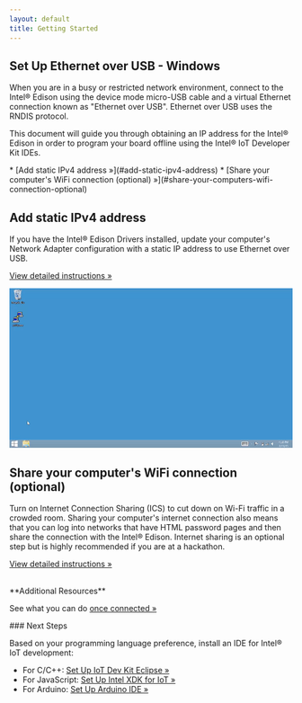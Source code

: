 ```yaml
---
layout: default
title: Getting Started
---
```


## Set Up Ethernet over USB - Windows

When you are in a busy or restricted network environment, connect to the Intel® Edison using the device mode micro-USB cable and a virtual Ethernet connection known as "Ethernet over USB". Ethernet over USB uses the RNDIS protocol.

This document will guide you through obtaining an IP address for the Intel® Edison in order to program your board offline using the Intel® IoT Developer Kit IDEs.

<div id="toc" class="box" markdown="1">
* [Add static IPv4 address »](#add-static-ipv4-address)
* [Share your computer's WiFi connection (optional) »](#share-your-computers-wifi-connection-optional)
</div>

<!-- <div id="related-videos" class="callout video">
[Ethernet over USB - Intel Edison - Windows (preview)](https://drive.google.com/open?id=0B2ywC78pxngCUWJxZXJiYngycU0&authuser=0)
</div> -->

## Add static IPv4 address

<div class="tldr" markdown="1">
If you have the Intel® Edison Drivers installed, update your computer's Network Adapter configuration with a static IP address to use Ethernet over USB. 

[View detailed instructions »](details-ipv4_address.html)
</div>

[![Animated gif: adding static IPv4 address in Windows](images/ipv4_windows-animated.gif)](details-ipv4_address.html)


## Share your computer's WiFi connection (optional)

<div class="tldr" markdown="1">
Turn on Internet Connection Sharing (ICS) to cut down on Wi-Fi traffic in a crowded room. Sharing your computer's internet connection also means that you can log into networks that have HTML password pages and then share the connection with the Intel® Edison. Internet sharing is an optional step but is highly recommended if you are at a hackathon. 

[View detailed instructions »](details-share_internet.html)
</div>

<br>

<div class="callout goto" markdown="1">
**Additional Resources**

See what you can do [once connected »](../shared/once_connected.html)
</div>

<div id="next-steps" class="note" markdown="1">
### Next Steps

Based on your programming language preference, install an IDE for Intel® IoT development:

* For C/C++: [Set Up IoT Dev Kit Eclipse »](../../../ide_setup/eclipse/setup.html)
* For JavaScript: [Set Up Intel XDK for IoT »](../../../ide_setup/xdk/setup.html)
* For Arduino: [Set Up Arduino IDE »](../../../ide_setup/arduino/setup.html)
</div>